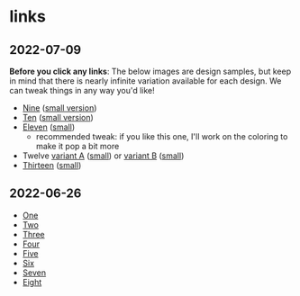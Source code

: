 # links

## 2022-07-09

**Before you click any links**: The below images are design samples, but keep in mind that there is nearly infinite variation available for each design. We can tweak things in any way you'd like!  

* [Nine](https://res.cloudinary.com/ericyd/image/upload/v1657421291/cover-art/2022-07-09T21.46.00-seed-994614339_oqkj2y.jpg) ([small version](https://res.cloudinary.com/ericyd/image/upload/c_scale,w_500/v1657421291/cover-art/2022-07-09T21.46.00-seed-994614339_oqkj2y.jpg))
* [Ten](https://res.cloudinary.com/ericyd/image/upload/v1657422268/cover-art/2022-07-09T21.49.25-seed-1103377413_yb3ctb.jpg) ([small version](https://res.cloudinary.com/ericyd/image/upload/c_scale,w_500/v1657422268/cover-art/2022-07-09T21.49.25-seed-1103377413_yb3ctb.jpg))
* [Eleven](https://res.cloudinary.com/ericyd/image/upload/v1657422265/cover-art/2022-07-09T21.52.03-seed-1043584980_k59axj.jpg) ([small](https://res.cloudinary.com/ericyd/image/upload/c_scale,w_500/v1657422265/cover-art/2022-07-09T21.52.03-seed-1043584980_k59axj.jpg))
    * recommended tweak: if you like this one, I'll work on the coloring to make it pop a bit more
* Twelve [variant A](https://res.cloudinary.com/ericyd/image/upload/v1657422266/cover-art/2022-07-09T21.56.40-seed-1712074106_ooxxbr.jpg) ([small](https://res.cloudinary.com/ericyd/image/upload/c_scale,w_500/v1657422266/cover-art/2022-07-09T21.56.40-seed-1712074106_ooxxbr.jpg)) or [variant B](https://res.cloudinary.com/ericyd/image/upload/v1657422267/cover-art/2022-07-09T21.56.38-seed-730497349_i390ra.jpg) ([small](https://res.cloudinary.com/ericyd/image/upload/c_scale,w_500/v1657422267/cover-art/2022-07-09T21.56.38-seed-730497349_i390ra.jpg))
* [Thirteen](https://res.cloudinary.com/ericyd/image/upload/v1657424160/cover-art/2022-07-09T22.35.17-seed-1206389336_izeyzj.jpg) ([small](https://res.cloudinary.com/ericyd/image/upload/c_scale,w_500/v1657424160/cover-art/2022-07-09T22.35.17-seed-1206389336_izeyzj.jpg))

## 2022-06-26

* [One](https://res.cloudinary.com/ericyd/image/upload/v1656298002/cover-art/pipes2-1_vjmiv7.png)
* [Two](https://res.cloudinary.com/ericyd/image/upload/v1656298001/cover-art/circles1_qeolt2.png)
* [Three](https://res.cloudinary.com/ericyd/image/upload/v1656298000/cover-art/pipes2-1656297913717_jabkfp.png)
* [Four](https://res.cloudinary.com/ericyd/image/upload/v1656297999/cover-art/pipes2-sharp-1656297506267_tuhjqb.png)
* [Five](https://res.cloudinary.com/ericyd/image/upload/v1656039799/cover-art/Screen_Shot_2022-06-23_at_10.01.41_PM_et7ugl.png)
* [Six](https://res.cloudinary.com/ericyd/image/upload/v1656039797/cover-art/Screen_Shot_2022-06-23_at_10.00.34_PM_tmxbq7.png)
* [Seven](https://res.cloudinary.com/ericyd/image/upload/v1643861095/cover-art/2022-02-02T22.04.19-seed-744326361_ihb7yg.png)
* [Eight](https://res.cloudinary.com/ericyd/image/upload/v1643861093/cover-art/2022-02-02T22.02.33-seed-184332687_bozanp.png)
